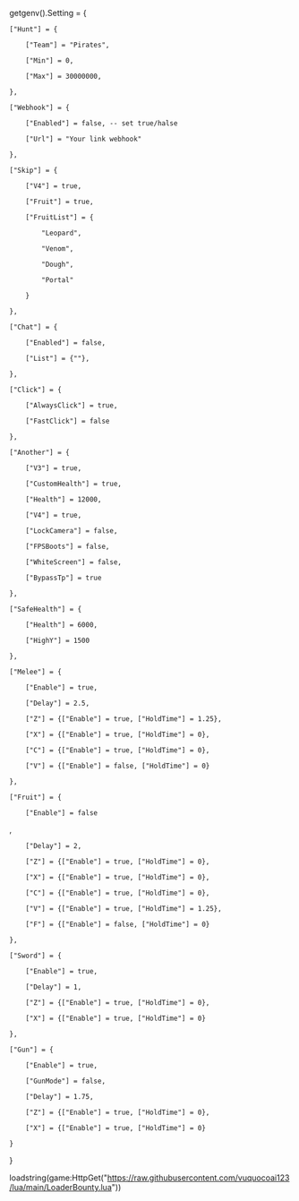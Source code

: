 getgenv().Setting = {

    ["Hunt"] = {

        ["Team"] = "Pirates",

        ["Min"] = 0,

        ["Max"] = 30000000,

    },

    ["Webhook"] = {

        ["Enabled"] = false, -- set true/halse

        ["Url"] = "Your link webhook"

    },

    ["Skip"] = {

        ["V4"] = true,

        ["Fruit"] = true,

        ["FruitList"] = {

            "Leopard",

            "Venom",

            "Dough",

            "Portal"

        }

    },

    ["Chat"] = {

        ["Enabled"] = false,

        ["List"] = {""},

    },

    ["Click"] = {

        ["AlwaysClick"] = true,

        ["FastClick"] = false

    },

    ["Another"] = {

        ["V3"] = true,

        ["CustomHealth"] = true,

        ["Health"] = 12000,

        ["V4"] = true,

        ["LockCamera"] = false,

        ["FPSBoots"] = false,

        ["WhiteScreen"] = false,

        ["BypassTp"] = true

    },

    ["SafeHealth"] = {

        ["Health"] = 6000,

        ["HighY"] = 1500

    },

    ["Melee"] = {

        ["Enable"] = true,

        ["Delay"] = 2.5,

        ["Z"] = {["Enable"] = true, ["HoldTime"] = 1.25},

        ["X"] = {["Enable"] = true, ["HoldTime"] = 0},

        ["C"] = {["Enable"] = true, ["HoldTime"] = 0},

        ["V"] = {["Enable"] = false, ["HoldTime"] = 0}

    },

    ["Fruit"] = {

        ["Enable"] = false

,

        ["Delay"] = 2,

        ["Z"] = {["Enable"] = true, ["HoldTime"] = 0},

        ["X"] = {["Enable"] = true, ["HoldTime"] = 0},

        ["C"] = {["Enable"] = true, ["HoldTime"] = 0},

        ["V"] = {["Enable"] = true, ["HoldTime"] = 1.25},

        ["F"] = {["Enable"] = false, ["HoldTime"] = 0}

    },

    ["Sword"] = {

        ["Enable"] = true,

        ["Delay"] = 1,

        ["Z"] = {["Enable"] = true, ["HoldTime"] = 0},

        ["X"] = {["Enable"] = true, ["HoldTime"] = 0}

    },

    ["Gun"] = {

        ["Enable"] = true,

        ["GunMode"] = false, 

        ["Delay"] = 1.75,

        ["Z"] = {["Enable"] = true, ["HoldTime"] = 0},

        ["X"] = {["Enable"] = true, ["HoldTime"] = 0}

    }

}

loadstring(game:HttpGet("https://raw.githubusercontent.com/vuquocoai123/lua/main/LoaderBounty.lua"))
